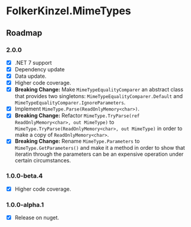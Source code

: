 ﻿# FolkerKinzel.MimeTypes
## Roadmap

### 2.0.0
- [x] .NET 7 support
- [x] Dependency update
- [x] Data update.
- [x] Higher code coverage.
- [x] **Breaking Change:** Make `MimeTypeEqualityComparer` an abstract class that provides two singletons: `MimeTypeEqualityComparer.Default` and `MimeTypeEqualityComparer.IgnoreParameters`.
- [x] Implement `MimeType.Parse(ReadOnlyMemory<char>)`.
- [x] **Breaking Change:** Refactor `MimeType.TryParse(ref ReadOnlyMemory<char>, out MimeType)` to `MimeType.TryParse(ReadOnlyMemory<char>, out MimeType)` in order to make a copy of `ReadOnlyMemory<char>`.
- [x] **Breaking Change:** Rename `MimeType.Parameters` to `MimeType.GetParameters()` and make it a method in order to show that iteratin through the parameters can be an expensive operation under certain circumstances.

### 1.0.0-beta.4
- [x] Higher code coverage.

### 1.0.0-alpha.1
- [x] Release on nuget.

